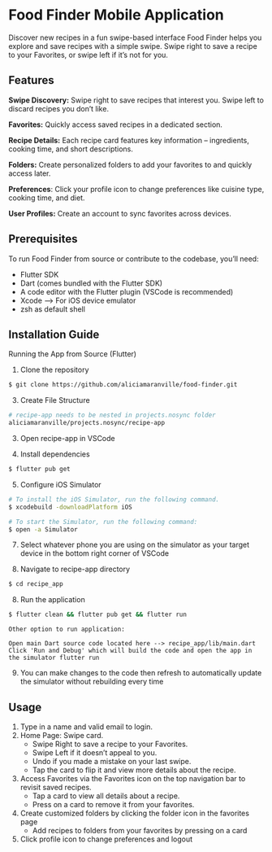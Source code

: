 # Food Finder Mobile Application

Discover new recipes in a fun swipe-based interface
Food Finder helps you explore and save recipes with a simple swipe. Swipe right to save a recipe to your Favorites, or swipe left if it’s not for you.


## Features
**Swipe Discovery:** Swipe right to save recipes that interest you. Swipe left to discard recipes you don’t like.

**Favorites:** Quickly access saved recipes in a dedicated section.

**Recipe Details:** Each recipe card features key information – ingredients, cooking time, and short descriptions.

**Folders:** Create personalized folders to add your favorites to and quickly access later.

**Preferences**: Click your profile icon to change preferences like cuisine type, cooking time, and diet.

**User Profiles:** Create an account to sync favorites across devices.


## Prerequisites

To run Food Finder from source or contribute to the codebase, you’ll need:
- Flutter SDK
- Dart (comes bundled with the Flutter SDK)
- A code editor with the Flutter plugin (VSCode is recommended)
- Xcode --> For iOS device emulator
- zsh as default shell


## Installation Guide

Running the App from Source (Flutter)

1. Clone the repository

```bash
$ git clone https://github.com/aliciamaranville/food-finder.git
```

3. Create File Structure

```bash
# recipe-app needs to be nested in projects.nosync folder
aliciamaranville/projects.nosync/recipe-app
```

3. Open recipe-app in VSCode

4. Install dependencies

```bash
$ flutter pub get
```

5. Configure iOS Simulator

```bash
# To install the iOS Simulator, run the following command.
$ xcodebuild -downloadPlatform iOS

# To start the Simulator, run the following command:
$ open -a Simulator
```

7. Select whatever phone you are using on the simulator as your target device in the bottom right corner of VSCode

8. Navigate to recipe-app directory

```bash
$ cd recipe_app
```

8. Run the application

```bash
$ flutter clean && flutter pub get && flutter run
```

```
Other option to run application:

Open main Dart source code located here --> recipe_app/lib/main.dart
Click 'Run and Debug' which will build the code and open the app in the simulator flutter run
```

9. You can make changes to the code then refresh to automatically update the simulator without rebuilding every time


## Usage
1. Type in a name and valid email to login.
2. Home Page: Swipe card.
   - Swipe Right to save a recipe to your Favorites.
   - Swipe Left if it doesn’t appeal to you.
   - Undo if you made a mistake on your last swipe.
   * Tap the card to flip it and view more details about the recipe.
3. Access Favorites via the Favorites icon on the top navigation bar to revisit saved recipes.
   - Tap a card to view all details about a recipe.
   - Press on a card to remove it from your favorites.
4. Create customized folders by clicking the folder icon in the favorites page
   - Add recipes to folders from your favorites by pressing on a card
5. Click profile icon to change preferences and logout

